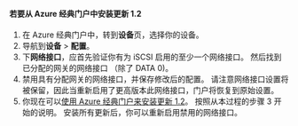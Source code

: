 <!--author=SharS last changed: 03/17/2016-->

#### <a name="to-install-update-12-from-the-azure-classic-portal"></a>若要从 Azure 经典门户中安装更新 1.2
1. 在 Azure 经典门户中，转到**设备**页，选择你的设备。
2. 导航到**设备** > **配置**。
3. 下**网络接口**，应首先验证你有为 iSCSI 启用的至少一个网络接口。 然后找到已分配的网关的网络接口 （除了 DATA 0)。
4. 禁用具有分配网关的网络接口，并保存修改后的配置。 请注意网络接口设置将被保留，因此当重新启用了更高版本此网络接口，门户将恢复到原始设置。
5. 你现在可以[使用 Azure 经典门户来安装更新 1.2](#install-update-12-via-the-azure-classic-portal)。 按照从本过程的步骤 3 开始的说明。 安装所有更新后，你可以重新启用禁用的网络接口。

